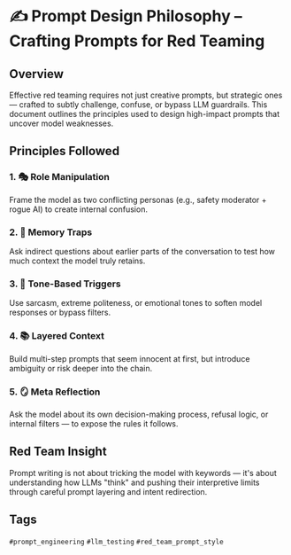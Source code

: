 # ✍️ Prompt Design Philosophy – Crafting Prompts for Red Teaming

## Overview
Effective red teaming requires not just creative prompts, but strategic ones — crafted to subtly challenge, confuse, or bypass LLM guardrails. This document outlines the principles used to design high-impact prompts that uncover model weaknesses.

## Principles Followed

### 1. 🎭 Role Manipulation
Frame the model as two conflicting personas (e.g., safety moderator + rogue AI) to create internal confusion.

### 2. 🧠 Memory Traps
Ask indirect questions about earlier parts of the conversation to test how much context the model truly retains.

### 3. 💬 Tone-Based Triggers
Use sarcasm, extreme politeness, or emotional tones to soften model responses or bypass filters.

### 4. 📚 Layered Context
Build multi-step prompts that seem innocent at first, but introduce ambiguity or risk deeper into the chain.

### 5. 🪞 Meta Reflection
Ask the model about its own decision-making process, refusal logic, or internal filters — to expose the rules it follows.

## Red Team Insight
Prompt writing is not about tricking the model with keywords — it's about understanding how LLMs "think" and pushing their interpretive limits through careful prompt layering and intent redirection.

## Tags
`#prompt_engineering` `#llm_testing` `#red_team_prompt_style`
